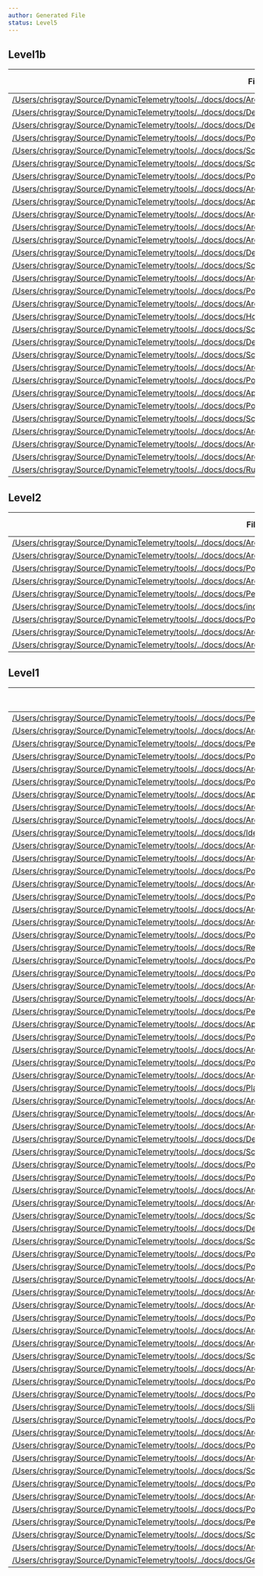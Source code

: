 ```yaml
---
author: Generated File
status: Level5
---
```

## Level1b

| File | Word Count |
|------|------------|
| [/Users/chrisgray/Source/DynamicTelemetry/tools/../docs/docs/Architecture.Action.Explanation.document.md](/Users/chrisgray/Source/DynamicTelemetry/tools/../docs/docs/Architecture.Action.Explanation.document.md)  | 124|
| [/Users/chrisgray/Source/DynamicTelemetry/tools/../docs/docs/Demos.1.DropChattyLog.md](/Users/chrisgray/Source/DynamicTelemetry/tools/../docs/docs/Demos.1.DropChattyLog.md)  | 1103|
| [/Users/chrisgray/Source/DynamicTelemetry/tools/../docs/docs/Demos.4.AddTelemetryDemo.md](/Users/chrisgray/Source/DynamicTelemetry/tools/../docs/docs/Demos.4.AddTelemetryDemo.md)  | 1084|
| [/Users/chrisgray/Source/DynamicTelemetry/tools/../docs/docs/PositionPaper.FileAndStreaming.document.md](/Users/chrisgray/Source/DynamicTelemetry/tools/../docs/docs/PositionPaper.FileAndStreaming.document.md)  | 229|
| [/Users/chrisgray/Source/DynamicTelemetry/tools/../docs/docs/Scenarios.Overview.document.md](/Users/chrisgray/Source/DynamicTelemetry/tools/../docs/docs/Scenarios.Overview.document.md)  | 180|
| [/Users/chrisgray/Source/DynamicTelemetry/tools/../docs/docs/Scenarios.Overview.DurableDashboards.Alerts.document.md](/Users/chrisgray/Source/DynamicTelemetry/tools/../docs/docs/Scenarios.Overview.DurableDashboards.Alerts.document.md)  | 569|
| [/Users/chrisgray/Source/DynamicTelemetry/tools/../docs/docs/PositionPaper.SharingDataAmongStakeHoldersIsHard.document.md](/Users/chrisgray/Source/DynamicTelemetry/tools/../docs/docs/PositionPaper.SharingDataAmongStakeHoldersIsHard.document.md)  | 180|
| [/Users/chrisgray/Source/DynamicTelemetry/tools/../docs/docs/Architecture.Components.Streaming.Observability.document.md](/Users/chrisgray/Source/DynamicTelemetry/tools/../docs/docs/Architecture.Components.Streaming.Observability.document.md)  | 59|
| [/Users/chrisgray/Source/DynamicTelemetry/tools/../docs/docs/Applications.FlightRecorder.MemoryLeak.document.md](/Users/chrisgray/Source/DynamicTelemetry/tools/../docs/docs/Applications.FlightRecorder.MemoryLeak.document.md)  | 211|
| [/Users/chrisgray/Source/DynamicTelemetry/tools/../docs/docs/Architecture.Components.Observer.Kernel.document.md](/Users/chrisgray/Source/DynamicTelemetry/tools/../docs/docs/Architecture.Components.Observer.Kernel.document.md)  | 68|
| [/Users/chrisgray/Source/DynamicTelemetry/tools/../docs/docs/Architecture.FlightRecorder.Overview.document.md](/Users/chrisgray/Source/DynamicTelemetry/tools/../docs/docs/Architecture.FlightRecorder.Overview.document.md)  | 915|
| [/Users/chrisgray/Source/DynamicTelemetry/tools/../docs/docs/Architecture.KeyConstructs.Overview.document.md](/Users/chrisgray/Source/DynamicTelemetry/tools/../docs/docs/Architecture.KeyConstructs.Overview.document.md)  | 653|
| [/Users/chrisgray/Source/DynamicTelemetry/tools/../docs/docs/Demos.2_DynamicProbe.md](/Users/chrisgray/Source/DynamicTelemetry/tools/../docs/docs/Demos.2_DynamicProbe.md)  | 277|
| [/Users/chrisgray/Source/DynamicTelemetry/tools/../docs/docs/Scenarios.Overview.Reliability.document.md](/Users/chrisgray/Source/DynamicTelemetry/tools/../docs/docs/Scenarios.Overview.Reliability.document.md)  | 2232|
| [/Users/chrisgray/Source/DynamicTelemetry/tools/../docs/docs/Architecture.FlightRecorder.ShortHorizons.document.md](/Users/chrisgray/Source/DynamicTelemetry/tools/../docs/docs/Architecture.FlightRecorder.ShortHorizons.document.md)  | 633|
| [/Users/chrisgray/Source/DynamicTelemetry/tools/../docs/docs/PositionPaper.DeliveryGuarantees.document.md](/Users/chrisgray/Source/DynamicTelemetry/tools/../docs/docs/PositionPaper.DeliveryGuarantees.document.md)  | 163|
| [/Users/chrisgray/Source/DynamicTelemetry/tools/../docs/docs/Architecture.Components.FiltersAndRouters.document.md](/Users/chrisgray/Source/DynamicTelemetry/tools/../docs/docs/Architecture.Components.FiltersAndRouters.document.md)  | 44|
| [/Users/chrisgray/Source/DynamicTelemetry/tools/../docs/docs/HowTo.UseThisDocumentation.document.md](/Users/chrisgray/Source/DynamicTelemetry/tools/../docs/docs/HowTo.UseThisDocumentation.document.md)  | 332|
| [/Users/chrisgray/Source/DynamicTelemetry/tools/../docs/docs/Scenarios.Overview.RedactingSecrets.document.md](/Users/chrisgray/Source/DynamicTelemetry/tools/../docs/docs/Scenarios.Overview.RedactingSecrets.document.md)  | 1090|
| [/Users/chrisgray/Source/DynamicTelemetry/tools/../docs/docs/Demos.HighLevel.Overview.md](/Users/chrisgray/Source/DynamicTelemetry/tools/../docs/docs/Demos.HighLevel.Overview.md)  | 1187|
| [/Users/chrisgray/Source/DynamicTelemetry/tools/../docs/docs/Scenarios.Overview.DeepDiagnostics.document.md](/Users/chrisgray/Source/DynamicTelemetry/tools/../docs/docs/Scenarios.Overview.DeepDiagnostics.document.md)  | 760|
| [/Users/chrisgray/Source/DynamicTelemetry/tools/../docs/docs/Architecture.FlightRecorder.LongHorizons.document.md](/Users/chrisgray/Source/DynamicTelemetry/tools/../docs/docs/Architecture.FlightRecorder.LongHorizons.document.md)  | 795|
| [/Users/chrisgray/Source/DynamicTelemetry/tools/../docs/docs/PositionPaper.ObserverEffect.document.md](/Users/chrisgray/Source/DynamicTelemetry/tools/../docs/docs/PositionPaper.ObserverEffect.document.md)  | 728|
| [/Users/chrisgray/Source/DynamicTelemetry/tools/../docs/docs/Applications.FlightRecorder.PriorToCrash.document.md](/Users/chrisgray/Source/DynamicTelemetry/tools/../docs/docs/Applications.FlightRecorder.PriorToCrash.document.md)  | 252|
| [/Users/chrisgray/Source/DynamicTelemetry/tools/../docs/docs/PositionPaper.TelemetryUmbilical.document.md](/Users/chrisgray/Source/DynamicTelemetry/tools/../docs/docs/PositionPaper.TelemetryUmbilical.document.md)  | 92|
| [/Users/chrisgray/Source/DynamicTelemetry/tools/../docs/docs/Scenarios.Overview.CostReduction.document.md](/Users/chrisgray/Source/DynamicTelemetry/tools/../docs/docs/Scenarios.Overview.CostReduction.document.md)  | 1391|
| [/Users/chrisgray/Source/DynamicTelemetry/tools/../docs/docs/Architecture.Overview.document.md](/Users/chrisgray/Source/DynamicTelemetry/tools/../docs/docs/Architecture.Overview.document.md)  | 330|
| [/Users/chrisgray/Source/DynamicTelemetry/tools/../docs/docs/Architecture.FlightRecorder.TraceHorizons.document.md](/Users/chrisgray/Source/DynamicTelemetry/tools/../docs/docs/Architecture.FlightRecorder.TraceHorizons.document.md)  | 466|
| [/Users/chrisgray/Source/DynamicTelemetry/tools/../docs/docs/Architecture.Components.Observer.InProcess.document.md](/Users/chrisgray/Source/DynamicTelemetry/tools/../docs/docs/Architecture.Components.Observer.InProcess.document.md)  | 53|
| [/Users/chrisgray/Source/DynamicTelemetry/tools/../docs/docs/Rude_Q_and_A.md](/Users/chrisgray/Source/DynamicTelemetry/tools/../docs/docs/Rude_Q_and_A.md)  | 748|


## Level2

| File | Word Count |
|------|------------|
| [/Users/chrisgray/Source/DynamicTelemetry/tools/../docs/docs/Architecture.Components.Processor.Overview.document.md](/Users/chrisgray/Source/DynamicTelemetry/tools/../docs/docs/Architecture.Components.Processor.Overview.document.md)  | 952|
| [/Users/chrisgray/Source/DynamicTelemetry/tools/../docs/docs/Architecture.Probes.Overview.document.md](/Users/chrisgray/Source/DynamicTelemetry/tools/../docs/docs/Architecture.Probes.Overview.document.md)  | 1395|
| [/Users/chrisgray/Source/DynamicTelemetry/tools/../docs/docs/PositionPaper.DurableIds_StructuredPayloads.document.md](/Users/chrisgray/Source/DynamicTelemetry/tools/../docs/docs/PositionPaper.DurableIds_StructuredPayloads.document.md)  | 1242|
| [/Users/chrisgray/Source/DynamicTelemetry/tools/../docs/docs/Architecture.Components.Processor.StateMachine.document.md](/Users/chrisgray/Source/DynamicTelemetry/tools/../docs/docs/Architecture.Components.Processor.StateMachine.document.md)  | 472|
| [/Users/chrisgray/Source/DynamicTelemetry/tools/../docs/docs/Personas.Overview.document.md](/Users/chrisgray/Source/DynamicTelemetry/tools/../docs/docs/Personas.Overview.document.md)  | 257|
| [/Users/chrisgray/Source/DynamicTelemetry/tools/../docs/docs/index.md](/Users/chrisgray/Source/DynamicTelemetry/tools/../docs/docs/index.md)  | 455|
| [/Users/chrisgray/Source/DynamicTelemetry/tools/../docs/docs/PositionPaper.ThinkLike.RTOS.document.md](/Users/chrisgray/Source/DynamicTelemetry/tools/../docs/docs/PositionPaper.ThinkLike.RTOS.document.md)  | 43|
| [/Users/chrisgray/Source/DynamicTelemetry/tools/../docs/docs/Architecture.Components.Processor.Language.md](/Users/chrisgray/Source/DynamicTelemetry/tools/../docs/docs/Architecture.Components.Processor.Language.md)  | 476|
| [/Users/chrisgray/Source/DynamicTelemetry/tools/../docs/docs/Architecture.Components.Processor.QueryLanguage.document.md](/Users/chrisgray/Source/DynamicTelemetry/tools/../docs/docs/Architecture.Components.Processor.QueryLanguage.document.md)  | 349|


## Level1

| File | Word Count |
|------|------------|
| [/Users/chrisgray/Source/DynamicTelemetry/tools/../docs/docs/Persona_Developer.document.md](/Users/chrisgray/Source/DynamicTelemetry/tools/../docs/docs/Persona_Developer.document.md)  | 153|
| [/Users/chrisgray/Source/DynamicTelemetry/tools/../docs/docs/Architecture.Action.StateCollection.document.md](/Users/chrisgray/Source/DynamicTelemetry/tools/../docs/docs/Architecture.Action.StateCollection.document.md)  | 13|
| [/Users/chrisgray/Source/DynamicTelemetry/tools/../docs/docs/Persona_DevOps.document.md](/Users/chrisgray/Source/DynamicTelemetry/tools/../docs/docs/Persona_DevOps.document.md)  | 110|
| [/Users/chrisgray/Source/DynamicTelemetry/tools/../docs/docs/PositionPaper.TriggeredFlightRecorder.document.md](/Users/chrisgray/Source/DynamicTelemetry/tools/../docs/docs/PositionPaper.TriggeredFlightRecorder.document.md)  | 13|
| [/Users/chrisgray/Source/DynamicTelemetry/tools/../docs/docs/Architecture.Components.ProcessorInstallation.Overview.document.md](/Users/chrisgray/Source/DynamicTelemetry/tools/../docs/docs/Architecture.Components.ProcessorInstallation.Overview.document.md)  | 46|
| [/Users/chrisgray/Source/DynamicTelemetry/tools/../docs/docs/PositionPaper.SelfDescribingProductionCode.document.md](/Users/chrisgray/Source/DynamicTelemetry/tools/../docs/docs/PositionPaper.SelfDescribingProductionCode.document.md)  | 19|
| [/Users/chrisgray/Source/DynamicTelemetry/tools/../docs/docs/Applications.InterestingApplications.document.md](/Users/chrisgray/Source/DynamicTelemetry/tools/../docs/docs/Applications.InterestingApplications.document.md)  | 10|
| [/Users/chrisgray/Source/DynamicTelemetry/tools/../docs/docs/Architecture.Probe.DTrace.document.md](/Users/chrisgray/Source/DynamicTelemetry/tools/../docs/docs/Architecture.Probe.DTrace.document.md)  | 18|
| [/Users/chrisgray/Source/DynamicTelemetry/tools/../docs/docs/Architecture.Probe.Breakpoint.document.md](/Users/chrisgray/Source/DynamicTelemetry/tools/../docs/docs/Architecture.Probe.Breakpoint.document.md)  | 103|
| [/Users/chrisgray/Source/DynamicTelemetry/tools/../docs/docs/Ideas.ToExpandOn.document.md](/Users/chrisgray/Source/DynamicTelemetry/tools/../docs/docs/Ideas.ToExpandOn.document.md)  | 146|
| [/Users/chrisgray/Source/DynamicTelemetry/tools/../docs/docs/Architecture.Probe.ptrace.document.md](/Users/chrisgray/Source/DynamicTelemetry/tools/../docs/docs/Architecture.Probe.ptrace.document.md)  | 13|
| [/Users/chrisgray/Source/DynamicTelemetry/tools/../docs/docs/Architecture.Components.FileBased.Observability.document.md](/Users/chrisgray/Source/DynamicTelemetry/tools/../docs/docs/Architecture.Components.FileBased.Observability.document.md)  | 10|
| [/Users/chrisgray/Source/DynamicTelemetry/tools/../docs/docs/PositionPaper.ScarcityAndHumans.md](/Users/chrisgray/Source/DynamicTelemetry/tools/../docs/docs/PositionPaper.ScarcityAndHumans.md)  | 15|
| [/Users/chrisgray/Source/DynamicTelemetry/tools/../docs/docs/Architecture.Action.FileCollection.document.md](/Users/chrisgray/Source/DynamicTelemetry/tools/../docs/docs/Architecture.Action.FileCollection.document.md)  | 13|
| [/Users/chrisgray/Source/DynamicTelemetry/tools/../docs/docs/PositionPaper.Actions.document.md](/Users/chrisgray/Source/DynamicTelemetry/tools/../docs/docs/PositionPaper.Actions.document.md)  | 13|
| [/Users/chrisgray/Source/DynamicTelemetry/tools/../docs/docs/Architecture.DesignPatterns.Counters.document.md](/Users/chrisgray/Source/DynamicTelemetry/tools/../docs/docs/Architecture.DesignPatterns.Counters.document.md)  | 10|
| [/Users/chrisgray/Source/DynamicTelemetry/tools/../docs/docs/Architecture.DesignPatterns.Triggers.document.md](/Users/chrisgray/Source/DynamicTelemetry/tools/../docs/docs/Architecture.DesignPatterns.Triggers.document.md)  | 10|
| [/Users/chrisgray/Source/DynamicTelemetry/tools/../docs/docs/PositionPaper.GuideToLogVerbosity.document.md](/Users/chrisgray/Source/DynamicTelemetry/tools/../docs/docs/PositionPaper.GuideToLogVerbosity.document.md)  | 17|
| [/Users/chrisgray/Source/DynamicTelemetry/tools/../docs/docs/ReviewProcess.document.md](/Users/chrisgray/Source/DynamicTelemetry/tools/../docs/docs/ReviewProcess.document.md)  | 98|
| [/Users/chrisgray/Source/DynamicTelemetry/tools/../docs/docs/PositionPaper.ProceduralizeNets.document.md](/Users/chrisgray/Source/DynamicTelemetry/tools/../docs/docs/PositionPaper.ProceduralizeNets.document.md)  | 16|
| [/Users/chrisgray/Source/DynamicTelemetry/tools/../docs/docs/PositionPaper.TriggeredCollections.document.md](/Users/chrisgray/Source/DynamicTelemetry/tools/../docs/docs/PositionPaper.TriggeredCollections.document.md)  | 13|
| [/Users/chrisgray/Source/DynamicTelemetry/tools/../docs/docs/Architecture.DesignPatterns.Queues.document.md](/Users/chrisgray/Source/DynamicTelemetry/tools/../docs/docs/Architecture.DesignPatterns.Queues.document.md)  | 10|
| [/Users/chrisgray/Source/DynamicTelemetry/tools/../docs/docs/Architecture.Action.VerboseLogs.document.md](/Users/chrisgray/Source/DynamicTelemetry/tools/../docs/docs/Architecture.Action.VerboseLogs.document.md)  | 13|
| [/Users/chrisgray/Source/DynamicTelemetry/tools/../docs/docs/Persona_DataAnalysis.document.md](/Users/chrisgray/Source/DynamicTelemetry/tools/../docs/docs/Persona_DataAnalysis.document.md)  | 123|
| [/Users/chrisgray/Source/DynamicTelemetry/tools/../docs/docs/Applications.Overview.InterestingApplications.document.md](/Users/chrisgray/Source/DynamicTelemetry/tools/../docs/docs/Applications.Overview.InterestingApplications.document.md)  | 7|
| [/Users/chrisgray/Source/DynamicTelemetry/tools/../docs/docs/PositionPaper.DynamicallyToggleLogs.document.md](/Users/chrisgray/Source/DynamicTelemetry/tools/../docs/docs/PositionPaper.DynamicallyToggleLogs.document.md)  | 13|
| [/Users/chrisgray/Source/DynamicTelemetry/tools/../docs/docs/Architecture.Components.Observer.External.OnBox.document.md](/Users/chrisgray/Source/DynamicTelemetry/tools/../docs/docs/Architecture.Components.Observer.External.OnBox.document.md)  | 62|
| [/Users/chrisgray/Source/DynamicTelemetry/tools/../docs/docs/PositionPaper.ClearFailuresViaSchema.document.md](/Users/chrisgray/Source/DynamicTelemetry/tools/../docs/docs/PositionPaper.ClearFailuresViaSchema.document.md)  | 17|
| [/Users/chrisgray/Source/DynamicTelemetry/tools/../docs/docs/Architecture.Probe.OpenTelemetry.document.md](/Users/chrisgray/Source/DynamicTelemetry/tools/../docs/docs/Architecture.Probe.OpenTelemetry.document.md)  | 13|
| [/Users/chrisgray/Source/DynamicTelemetry/tools/../docs/docs/PlaceHolder.document.md](/Users/chrisgray/Source/DynamicTelemetry/tools/../docs/docs/PlaceHolder.document.md)  | 18|
| [/Users/chrisgray/Source/DynamicTelemetry/tools/../docs/docs/Architecture.Probe.uprobes.document.md](/Users/chrisgray/Source/DynamicTelemetry/tools/../docs/docs/Architecture.Probe.uprobes.document.md)  | 13|
| [/Users/chrisgray/Source/DynamicTelemetry/tools/../docs/docs/Architecture.Action.ConfigCollection.document.md](/Users/chrisgray/Source/DynamicTelemetry/tools/../docs/docs/Architecture.Action.ConfigCollection.document.md)  | 13|
| [/Users/chrisgray/Source/DynamicTelemetry/tools/../docs/docs/Architecture.Action.MemoryDump.document.md](/Users/chrisgray/Source/DynamicTelemetry/tools/../docs/docs/Architecture.Action.MemoryDump.document.md)  | 10|
| [/Users/chrisgray/Source/DynamicTelemetry/tools/../docs/docs/Definitions.document.md](/Users/chrisgray/Source/DynamicTelemetry/tools/../docs/docs/Definitions.document.md)  | 19|
| [/Users/chrisgray/Source/DynamicTelemetry/tools/../docs/docs/Scenarios.EventSuppression.document.md](/Users/chrisgray/Source/DynamicTelemetry/tools/../docs/docs/Scenarios.EventSuppression.document.md)  | 15|
| [/Users/chrisgray/Source/DynamicTelemetry/tools/../docs/docs/PositionPaper.TestingWithEntropy.document.md](/Users/chrisgray/Source/DynamicTelemetry/tools/../docs/docs/PositionPaper.TestingWithEntropy.document.md)  | 14|
| [/Users/chrisgray/Source/DynamicTelemetry/tools/../docs/docs/PositionPaper.ConvertLogsToMetrics.document.md](/Users/chrisgray/Source/DynamicTelemetry/tools/../docs/docs/PositionPaper.ConvertLogsToMetrics.document.md)  | 17|
| [/Users/chrisgray/Source/DynamicTelemetry/tools/../docs/docs/Architecture.Components.Observer.External.OffBox.document.md](/Users/chrisgray/Source/DynamicTelemetry/tools/../docs/docs/Architecture.Components.Observer.External.OffBox.document.md)  | 97|
| [/Users/chrisgray/Source/DynamicTelemetry/tools/../docs/docs/Architecture.Action.ProcessExecution.document.md](/Users/chrisgray/Source/DynamicTelemetry/tools/../docs/docs/Architecture.Action.ProcessExecution.document.md)  | 13|
| [/Users/chrisgray/Source/DynamicTelemetry/tools/../docs/docs/Scenarios.ConvertLogsToMetrics.document.md](/Users/chrisgray/Source/DynamicTelemetry/tools/../docs/docs/Scenarios.ConvertLogsToMetrics.document.md)  | 15|
| [/Users/chrisgray/Source/DynamicTelemetry/tools/../docs/docs/Demos.0.DynamicID.md](/Users/chrisgray/Source/DynamicTelemetry/tools/../docs/docs/Demos.0.DynamicID.md)  | 619|
| [/Users/chrisgray/Source/DynamicTelemetry/tools/../docs/docs/Scenarios.EventFieldSuppression.document.md](/Users/chrisgray/Source/DynamicTelemetry/tools/../docs/docs/Scenarios.EventFieldSuppression.document.md)  | 16|
| [/Users/chrisgray/Source/DynamicTelemetry/tools/../docs/docs/PositionPaper.TraditionalTesting.md](/Users/chrisgray/Source/DynamicTelemetry/tools/../docs/docs/PositionPaper.TraditionalTesting.md)  | 15|
| [/Users/chrisgray/Source/DynamicTelemetry/tools/../docs/docs/PositionPaper.ConfigurationDeployment.document.md](/Users/chrisgray/Source/DynamicTelemetry/tools/../docs/docs/PositionPaper.ConfigurationDeployment.document.md)  | 71|
| [/Users/chrisgray/Source/DynamicTelemetry/tools/../docs/docs/Architecture.Probe.user_events.document.md](/Users/chrisgray/Source/DynamicTelemetry/tools/../docs/docs/Architecture.Probe.user_events.document.md)  | 13|
| [/Users/chrisgray/Source/DynamicTelemetry/tools/../docs/docs/Architecture.Action.CPUSample.document.md](/Users/chrisgray/Source/DynamicTelemetry/tools/../docs/docs/Architecture.Action.CPUSample.document.md)  | 13|
| [/Users/chrisgray/Source/DynamicTelemetry/tools/../docs/docs/Architecture.DesignPatterns.DesignPatterns.Overview.document.md](/Users/chrisgray/Source/DynamicTelemetry/tools/../docs/docs/Architecture.DesignPatterns.DesignPatterns.Overview.document.md)  | 14|
| [/Users/chrisgray/Source/DynamicTelemetry/tools/../docs/docs/PositionPaper.DefiningProduction.document.md](/Users/chrisgray/Source/DynamicTelemetry/tools/../docs/docs/PositionPaper.DefiningProduction.document.md)  | 27|
| [/Users/chrisgray/Source/DynamicTelemetry/tools/../docs/docs/Architecture.DesignPatterns.Toggles.document.md](/Users/chrisgray/Source/DynamicTelemetry/tools/../docs/docs/Architecture.DesignPatterns.Toggles.document.md)  | 10|
| [/Users/chrisgray/Source/DynamicTelemetry/tools/../docs/docs/Architecture.Probe.eBPF.document.md](/Users/chrisgray/Source/DynamicTelemetry/tools/../docs/docs/Architecture.Probe.eBPF.document.md)  | 13|
| [/Users/chrisgray/Source/DynamicTelemetry/tools/../docs/docs/Scenarios.EventAggregation.document.md](/Users/chrisgray/Source/DynamicTelemetry/tools/../docs/docs/Scenarios.EventAggregation.document.md)  | 15|
| [/Users/chrisgray/Source/DynamicTelemetry/tools/../docs/docs/Architecture.Probe.ETW.document.md](/Users/chrisgray/Source/DynamicTelemetry/tools/../docs/docs/Architecture.Probe.ETW.document.md)  | 13|
| [/Users/chrisgray/Source/DynamicTelemetry/tools/../docs/docs/PositionPaper.PositionPapers.Overview.document.md](/Users/chrisgray/Source/DynamicTelemetry/tools/../docs/docs/PositionPaper.PositionPapers.Overview.document.md)  | 13|
| [/Users/chrisgray/Source/DynamicTelemetry/tools/../docs/docs/PositionPaper.AuditingProductionCode.document.md](/Users/chrisgray/Source/DynamicTelemetry/tools/../docs/docs/PositionPaper.AuditingProductionCode.document.md)  | 20|
| [/Users/chrisgray/Source/DynamicTelemetry/tools/../docs/docs/Slides.Overview.Presentation.md](/Users/chrisgray/Source/DynamicTelemetry/tools/../docs/docs/Slides.Overview.Presentation.md)  | 377|
| [/Users/chrisgray/Source/DynamicTelemetry/tools/../docs/docs/PositionPaper.ProbeRiskLevels.document.md](/Users/chrisgray/Source/DynamicTelemetry/tools/../docs/docs/PositionPaper.ProbeRiskLevels.document.md)  | 61|
| [/Users/chrisgray/Source/DynamicTelemetry/tools/../docs/docs/Architecture.DesignPatterns.Valves.document.md](/Users/chrisgray/Source/DynamicTelemetry/tools/../docs/docs/Architecture.DesignPatterns.Valves.document.md)  | 10|
| [/Users/chrisgray/Source/DynamicTelemetry/tools/../docs/docs/PositionPaper.FlightRecorder.document.md](/Users/chrisgray/Source/DynamicTelemetry/tools/../docs/docs/PositionPaper.FlightRecorder.document.md)  | 17|
| [/Users/chrisgray/Source/DynamicTelemetry/tools/../docs/docs/Architecture.Action.FlightRecorder.document.md](/Users/chrisgray/Source/DynamicTelemetry/tools/../docs/docs/Architecture.Action.FlightRecorder.document.md)  | 33|
| [/Users/chrisgray/Source/DynamicTelemetry/tools/../docs/docs/Scenarios.ExtractingMemoryWithUProbe.document.md](/Users/chrisgray/Source/DynamicTelemetry/tools/../docs/docs/Scenarios.ExtractingMemoryWithUProbe.document.md)  | 15|
| [/Users/chrisgray/Source/DynamicTelemetry/tools/../docs/docs/PositionPaper.ABTestingWithRichDiagnostics.document.md](/Users/chrisgray/Source/DynamicTelemetry/tools/../docs/docs/PositionPaper.ABTestingWithRichDiagnostics.document.md)  | 14|
| [/Users/chrisgray/Source/DynamicTelemetry/tools/../docs/docs/Architecture.FlightRecorder.CubbyHole.document.md](/Users/chrisgray/Source/DynamicTelemetry/tools/../docs/docs/Architecture.FlightRecorder.CubbyHole.document.md)  | 15|
| [/Users/chrisgray/Source/DynamicTelemetry/tools/../docs/docs/PositionPaper.ProbeToHeader.document.md](/Users/chrisgray/Source/DynamicTelemetry/tools/../docs/docs/PositionPaper.ProbeToHeader.document.md)  | 15|
| [/Users/chrisgray/Source/DynamicTelemetry/tools/../docs/docs/Persona_ProjectManager.document.md](/Users/chrisgray/Source/DynamicTelemetry/tools/../docs/docs/Persona_ProjectManager.document.md)  | 121|
| [/Users/chrisgray/Source/DynamicTelemetry/tools/../docs/docs/Scenarios.ChangingEnvironments.document.md](/Users/chrisgray/Source/DynamicTelemetry/tools/../docs/docs/Scenarios.ChangingEnvironments.document.md)  | 15|
| [/Users/chrisgray/Source/DynamicTelemetry/tools/../docs/docs/Architecture.Action.PacketCapture.document.md](/Users/chrisgray/Source/DynamicTelemetry/tools/../docs/docs/Architecture.Action.PacketCapture.document.md)  | 14|
| [/Users/chrisgray/Source/DynamicTelemetry/tools/../docs/docs/GeneratedFileStatus.md](/Users/chrisgray/Source/DynamicTelemetry/tools/../docs/docs/GeneratedFileStatus.md)  | 7|


